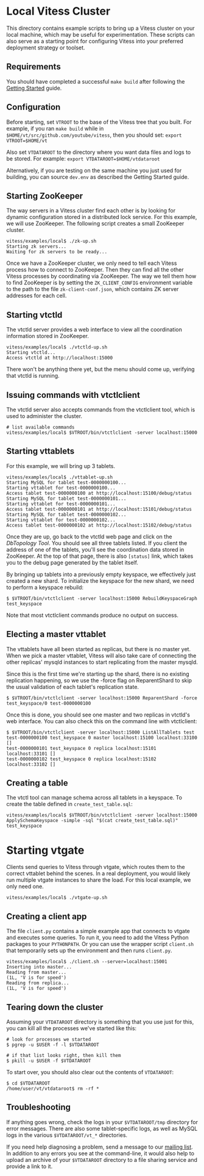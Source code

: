 # Local Vitess Cluster

This directory contains example scripts to bring up a Vitess cluster on your
local machine, which may be useful for experimentation. These scripts can
also serve as a starting point for configuring Vitess into your preferred
deployment strategy or toolset.

## Requirements

You should have completed a successful `make build` after following the
[Getting Started](https://github.com/youtube/vitess/blob/master/doc/GettingStarted.md)
guide.

## Configuration

Before starting, set `VTROOT` to the base of the Vitess tree that you built.
For example, if you ran `make build` while in
`$HOME/vt/src/github.com/youtube/vitess`, then you should set:
`export VTROOT=$HOME/vt`

Also set `VTDATAROOT` to the directory where you want data files and logs to
be stored. For example: `export VTDATAROOT=$HOME/vtdataroot`

Alternatively, if you are testing on the same machine you just used for
building, you can source `dev.env` as described the Getting Started guide.

## Starting ZooKeeper

The way servers in a Vitess cluster find each other is by looking for dynamic
configuration stored in a distributed lock service. For this example, we will
use ZooKeeper. The following script creates a small ZooKeeper cluster.

```
vitess/examples/local$ ./zk-up.sh
Starting zk servers...
Waiting for zk servers to be ready...
```

Once we have a ZooKeeper cluster, we only need to tell each Vitess process how
to connect to ZooKeeper. Then they can find all the other Vitess processes
by coordinating via ZooKeeper. The way we tell them how to find ZooKeeper is by
setting the `ZK_CLIENT_CONFIG` environment variable to the path to the file
`zk-client-conf.json`, which contains ZK server addresses for each cell.

## Starting vtctld

The vtctld server provides a web interface to view all the coordination
information stored in ZooKeeper.

```
vitess/examples/local$ ./vtctld-up.sh
Starting vtctld...
Access vtctld at http://localhost:15000
```

There won't be anything there yet, but the menu should come up,
verifying that vtctld is running.

## Issuing commands with vtctlclient

The vtctld server also accepts commands from the vtctlclient tool,
which is used to administer the cluster.

```
# list available commands
vitess/examples/local$ $VTROOT/bin/vtctlclient -server localhost:15000
```

## Starting vttablets

For this example, we will bring up 3 tablets.

```
vitess/examples/local$ ./vttablet-up.sh
Starting MySQL for tablet test-0000000100...
Starting vttablet for test-0000000100...
Access tablet test-0000000100 at http://localhost:15100/debug/status
Starting MySQL for tablet test-0000000101...
Starting vttablet for test-0000000101...
Access tablet test-0000000101 at http://localhost:15101/debug/status
Starting MySQL for tablet test-0000000102...
Starting vttablet for test-0000000102...
Access tablet test-0000000102 at http://localhost:15102/debug/status
```

Once they are up, go back to the vtctld web page and click on the
*DbTopology Tool*. You should see all three tablets listed. If you client the
address of one of the tablets, you'll see the coordination data stored in
ZooKeeper. At the top of that page, there is also `[status]` link, which takes
you to the debug page generated by the tablet itself.

By bringing up tablets into a previously empty keyspace, we effectively just
created a new shard. To initialize the keyspace for the new shard, we need to
perform a keyspace rebuild:

```
$ $VTROOT/bin/vtctlclient -server localhost:15000 RebuildKeyspaceGraph test_keyspace
```

Note that most vtctlclient commands produce no output on success.

## Electing a master vttablet

The vttablets have all been started as replicas, but there is no master yet.
When we pick a master vttablet, Vitess will also take care of connecting the
other replicas' mysqld instances to start replicating from the master mysqld.

Since this is the first time we're starting up the shard, there is no existing
replication happening, so we use the -force flag on ReparentShard to skip the
usual validation of each tablet's replication state.

```
$ $VTROOT/bin/vtctlclient -server localhost:15000 ReparentShard -force test_keyspace/0 test-0000000100
```

Once this is done, you should see one master and two replicas in vtctld's web
interface. You can also check this on the command line with vtctlclient:

```
$ $VTROOT/bin/vtctlclient -server localhost:15000 ListAllTablets test
test-0000000100 test_keyspace 0 master localhost:15100 localhost:33100 []
test-0000000101 test_keyspace 0 replica localhost:15101 localhost:33101 []
test-0000000102 test_keyspace 0 replica localhost:15102 localhost:33102 []
```

## Creating a table

The vtctl tool can manage schema across all tablets in a keyspace.
To create the table defined in `create_test_table.sql`:

```
vitess/examples/local$ $VTROOT/bin/vtctlclient -server localhost:15000 ApplySchemaKeyspace -simple -sql "$(cat create_test_table.sql)" test_keyspace
```

# Starting vtgate

Clients send queries to Vitess through vtgate, which routes them to the
correct vttablet behind the scenes. In a real deployment, you would likely
run multiple vtgate instances to share the load. For this local example,
we only need one.

```
vitess/examples/local$ ./vtgate-up.sh
```

## Creating a client app

The file `client.py` contains a simple example app that connects to vtgate
and executes some queries. To run it, you need to add the Vitess Python
packages to your `PYTHONPATH`. Or you can use the wrapper script `client.sh`
that temporarily sets up the environment and then runs `client.py`.

```
vitess/examples/local$ ./client.sh --server=localhost:15001
Inserting into master...
Reading from master...
(1L, 'V is for speed')
Reading from replica...
(1L, 'V is for speed')
```

## Tearing down the cluster

Assuming your `VTDATAROOT` directory is something that you use just for this,
you can kill all the processes we've started like this:

```
# look for processes we started
$ pgrep -u $USER -f -l $VTDATAROOT

# if that list looks right, then kill them
$ pkill -u $USER -f $VTDATAROOT
```

To start over, you should also clear out the contents of `VTDATAROOT`:

```
$ cd $VTDATAROOT
/home/user/vt/vtdataroot$ rm -rf *
```

## Troubleshooting

If anything goes wrong, check the logs in your `$VTDATAROOT/tmp` directory
for error messages. There are also some tablet-specific logs, as well as
MySQL logs in the various `$VTDATAROOT/vt_*` directories.

If you need help diagnosing a problem, send a message to our
[mailing list](https://groups.google.com/forum/#!forum/vitess).
In addition to any errors you see at the command-line, it would also help to
upload an archive of your `$VTDATAROOT` directory to a file sharing service
and provide a link to it.
